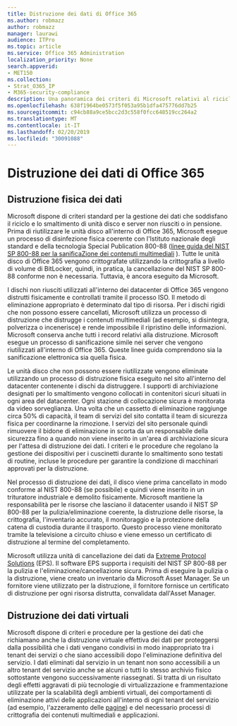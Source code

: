 ```yaml
---
title: Distruzione dei dati di Office 365
ms.author: robmazz
author: robmazz
manager: laurawi
audience: ITPro
ms.topic: article
ms.service: Office 365 Administration
localization_priority: None
search.appverid:
- MET150
ms.collection:
- Strat_O365_IP
- M365-security-compliance
description: Una panoramica dei criteri di Microsoft relativi al riciclo, allo smaltimento o alla distruzione di unità disco e server del datacenter di Office 365.
ms.openlocfilehash: 638f1964be0573f5f053a95b1dfa475776dd7b25
ms.sourcegitcommit: c94cb88a9ce5bcc2d3c558f0fcc648519cc264a2
ms.translationtype: MT
ms.contentlocale: it-IT
ms.lasthandoff: 02/20/2019
ms.locfileid: "30091088"
---
```

# <a name="office-365-data-destruction"></a>Distruzione dei dati di Office 365

## <a name="physical-data-destruction"></a>Distruzione fisica dei dati

Microsoft dispone di criteri standard per la gestione dei dati che soddisfano il riciclo e lo smaltimento di unità disco e server non riusciti o in pensione. Prima di riutilizzare le unità disco all'interno di Office 365, Microsoft esegue un processo di disinfezione fisica coerente con l'Istituto nazionale degli standard e della tecnologia Special Publication 800-88 ([linee guida del NIST SP 800-88 per la sanificaZione dei contenuti multimediali](http://nvlpubs.nist.gov/nistpubs/SpecialPublications/NIST.SP.800-88r1.pdf) ). Tutte le unità disco di Office 365 vengono crittografate utilizzando la crittografia a livello di volume di BitLocker, quindi, in pratica, la cancellazione del NIST SP 800-88 conforme non è necessaria. Tuttavia, è ancora eseguito da Microsoft.

I dischi non riusciti utilizzati all'interno dei datacenter di Office 365 vengono distrutti fisicamente e controllati tramite il processo ISO. Il metodo di eliminazione appropriato è determinato dal tipo di risorsa. Per i dischi rigidi che non possono essere cancellati, Microsoft utilizza un processo di distruzione che distrugge i contenuti multimediali (ad esempio, si disintegra, polverizza o incenerisce) e rende impossibile il ripristino delle informazioni. Microsoft conserva anche tutti i record relativi alla distruzione. Microsoft esegue un processo di sanificazione simile nei server che vengono riutilizzati all'interno di Office 365. Queste linee guida comprendono sia la sanificazione elettronica sia quella fisica.

Le unità disco che non possono essere riutilizzate vengono eliminate utilizzando un processo di distruzione fisica eseguito nel sito all'interno del datacenter contenente i dischi da distruggere. I supporti di archiviazione designati per lo smaltimento vengono collocati in contenitori sicuri situati in ogni area del datacenter. Ogni stazione di collocazione sicura è monitorata da video sorveglianza. Una volta che un cassetto di eliminazione raggiunge circa 50% di capacità, il team di servizi del sito contatta il team di sicurezza fisica per coordinarne la rimozione. I servizi del sito personale quindi rimuovere il bidone di eliminazione in scorta da un responsabile della sicurezza fino a quando non viene inserito in un'area di archiviazione sicura per l'attesa di distruzione dei dati. I criteri e le procedure che regolano la gestione dei dispositivi per i cuscinetti durante lo smaltimento sono testati di routine, incluse le procedure per garantire la condizione di macchinari approvati per la distruzione.

Nel processo di distruzione dei dati, il disco viene prima cancellato in modo conforme al NIST 800-88 (se possibile) e quindi viene inserito in un trituratore industriale e demolito fisicamente. Microsoft mantiene la responsabilità per le risorse che lasciano il datacenter usando il NIST SP 800-88 per la pulizia/eliminazione coerente, la distruzione delle risorse, la crittografia, l'inventario accurato, il monitoraggio e la protezione della catena di custodia durante il trasporto. Questo processo viene monitorato tramite la televisione a circuito chiuso e viene emesso un certificato di distruzione al termine del completamento.

Microsoft utilizza unità di cancellazione dei dati da [Extreme Protocol Solutions](http://www.enterprisedataerasure.com/) (EPS). Il software EPS supporta i requisiti del NIST SP 800-88 per la pulizia e l'eliminazione/cancellazione sicura. Prima di eseguire la pulizia o la distruzione, viene creato un inventario da Microsoft Asset Manager. Se un fornitore viene utilizzato per la distruzione, il fornitore fornisce un certificato di distruzione per ogni risorsa distrutta, convalidata dall'Asset Manager.

## <a name="virtual-data-destruction"></a>Distruzione dei dati virtuali

Microsoft dispone di criteri e procedure per la gestione dei dati che richiamano anche la distruzione virtuale effettiva dei dati per proteggersi dalla possibilità che i dati vengano condivisi in modo inappropriato tra i tenant dei servizi o che siano accessibili dopo l'eliminazione definitiva del servizio. I dati eliminati dal servizio in un tenant non sono accessibili a un altro tenant del servizio anche se alcuni o tutti lo stesso archivio fisico sottostante vengono successivamente riassegnati. Si tratta di un risultato degli effetti aggravati di più tecnologie di virtualizzazione e frammentazione utilizzate per la scalabilità degli ambienti virtuali, dei comportamenti di eliminazione attivi delle applicazioni all'interno di ogni tenant del servizio (ad esempio, l'azzeramento delle [pagine](https://docs.microsoft.com/office365/securitycompliance/office-365-exchange-online-data-deletion#page-zeroing)) e del necessario processi di crittografia dei contenuti multimediali e applicazioni.